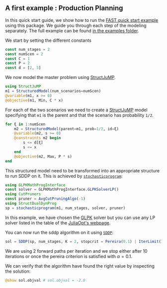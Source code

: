 ## A first example : Production Planning

In this quick start guide, we show how to run the [FAST quick start example](https://web.stanford.edu/~lcambier/fast/demo.php) using this package.
We guide you through each step of the modeling separately.
The full example can be found [in the examples folder](https://github.com/JuliaStochOpt/StructDualDynProg.jl/blob/master/examples/Quick_Start.ipynb).

We start by setting the different constants
```julia
const num_stages = 2
const numScen = 2
const C = 1
const P = 2
const d = [2, 3]
```

We now model the master problem using [StructJuMP](https://github.com/StructJuMP/StructJuMP.jl).
```julia
using StructJuMP
m1 = StructuredModel(num_scenarios=numScen)
@variable(m1, x >= 0)
@objective(m1, Min, C * x)
```

For each of the two scenarios we need to create a [StructJuMP](https://github.com/StructJuMP/StructJuMP.jl) model specifying that `m1` is the parent and that the scenario has probability `1/2`.
```julia
for ξ in 1:numScen
    m2 = StructuredModel(parent=m1, prob=1/2, id=ξ)
    @variable(m2, s >= 0)
    @constraints m2 begin
        s <= d[ξ]
        s <= x
    end
    @objective(m2, Max, P * s)
end
```

This structured model need to be transformed into an appropriate structure to run SDDP on it.
This is achieved by [`stochasticprogram`](@ref):
```julia
using GLPKMathProgInterface
const solver = GLPKMathProgInterface.GLPKSolverLP()
using CutPruners
const pruner = AvgCutPruningAlgo(-1)
using StructDualDynProg
sp = stochasticprogram(m1, num_stages, solver, pruner)
```
In this example, we have chosen the [GLPK](https://github.com/JuliaOpt/GLPKMathProgInterface.jl/) solver but you can use any LP solver listed in the table of the [JuliaOpt's webpage](http://www.juliaopt.org/).

You can now run the sddp algorithm on it using [`SDDP`](@ref):
```julia
sol = SDDP(sp, num_stages, K = 2, stopcrit = Pereira(0.1) | IterLimit(10))
```
We are using 2 forward paths per iteration and we stop either after 10 iterations or once the pereira criterion is satisfied with $\alpha = 0.1$.

We can verify that the algorithm have found the right value by inspecting the solution:
```julia
@show sol.objval # sol.objval = -2.0
```
